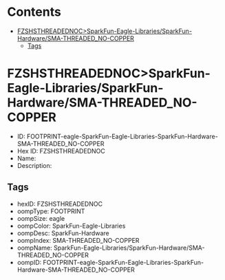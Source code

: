 



Contents
========

* [FZSHSTHREADEDNOC>SparkFun-Eagle-Libraries/SparkFun-Hardware/SMA-THREADED_NO-COPPER](#fzshsthreadednocsparkfun-eagle-librariessparkfun-hardwaresma-threaded_no-copper)
	* [Tags](#tags)

# FZSHSTHREADEDNOC>SparkFun-Eagle-Libraries/SparkFun-Hardware/SMA-THREADED_NO-COPPER

- ID: FOOTPRINT-eagle-SparkFun-Eagle-Libraries-SparkFun-Hardware-SMA-THREADED_NO-COPPER
- Hex ID: FZSHSTHREADEDNOC
- Name: 
- Description: 

## Tags

- hexID: FZSHSTHREADEDNOC
- oompType: FOOTPRINT
- oompSize: eagle
- oompColor: SparkFun-Eagle-Libraries
- oompDesc: SparkFun-Hardware
- oompIndex: SMA-THREADED_NO-COPPER
- oompName: SparkFun-Eagle-Libraries/SparkFun-Hardware/SMA-THREADED_NO-COPPER
- oompID: FOOTPRINT-eagle-SparkFun-Eagle-Libraries-SparkFun-Hardware-SMA-THREADED_NO-COPPER
